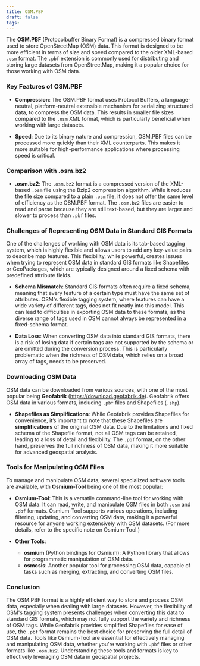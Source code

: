 ```yaml
---
title: OSM.PBF
draft: false
tags:
---
```

 
The **OSM.PBF** (Protocolbuffer Binary Format) is a compressed binary format used to store OpenStreetMap (OSM) data. This format is designed to be more efficient in terms of size and speed compared to the older XML-based `.osm` format. The `.pbf` extension is commonly used for distributing and storing large datasets from OpenStreetMap, making it a popular choice for those working with OSM data.

### **Key Features of OSM.PBF**

- **Compression**: The OSM.PBF format uses Protocol Buffers, a language-neutral, platform-neutral extensible mechanism for serializing structured data, to compress the OSM data. This results in smaller file sizes compared to the `.osm` XML format, which is particularly beneficial when working with large datasets.
  
- **Speed**: Due to its binary nature and compression, OSM.PBF files can be processed more quickly than their XML counterparts. This makes it more suitable for high-performance applications where processing speed is critical.

### **Comparison with .osm.bz2**

- **.osm.bz2**: The `.osm.bz2` format is a compressed version of the XML-based `.osm` file using the Bzip2 compression algorithm. While it reduces the file size compared to a plain `.osm` file, it does not offer the same level of efficiency as the OSM.PBF format. The `.osm.bz2` files are easier to read and parse because they are still text-based, but they are larger and slower to process than `.pbf` files.

### **Challenges of Representing OSM Data in Standard GIS Formats**

One of the challenges of working with OSM data is its tab-based tagging system, which is highly flexible and allows users to add any key-value pairs to describe map features. This flexibility, while powerful, creates issues when trying to represent OSM data in standard GIS formats like Shapefiles or GeoPackages, which are typically designed around a fixed schema with predefined attribute fields.

- **Schema Mismatch**: Standard GIS formats often require a fixed schema, meaning that every feature of a certain type must have the same set of attributes. OSM's flexible tagging system, where features can have a wide variety of different tags, does not fit neatly into this model. This can lead to difficulties in exporting OSM data to these formats, as the diverse range of tags used in OSM cannot always be represented in a fixed-schema format.

- **Data Loss**: When converting OSM data into standard GIS formats, there is a risk of losing data if certain tags are not supported by the schema or are omitted during the conversion process. This is particularly problematic when the richness of OSM data, which relies on a broad array of tags, needs to be preserved.

### **Downloading OSM Data**

OSM data can be downloaded from various sources, with one of the most popular being **Geofabrik** (https://download.geofabrik.de). Geofabrik offers OSM data in various formats, including `.pbf` files and Shapefiles (`.shp`).

- **Shapefiles as Simplifications**: While Geofabrik provides Shapefiles for convenience, it’s important to note that these Shapefiles are **simplifications** of the original OSM data. Due to the limitations and fixed schema of the Shapefile format, not all OSM tags can be retained, leading to a loss of detail and flexibility. The `.pbf` format, on the other hand, preserves the full richness of OSM data, making it more suitable for advanced geospatial analysis.

### **Tools for Manipulating OSM Files**

To manage and manipulate OSM data, several specialized software tools are available, with **Osmium-Tool** being one of the most popular:

- **Osmium-Tool**: This is a versatile command-line tool for working with OSM data. It can read, write, and manipulate OSM files in both `.osm` and `.pbf` formats. Osmium-Tool supports various operations, including filtering, updating, and converting OSM data, making it a powerful resource for anyone working extensively with OSM datasets. (For more details, refer to the specific note on Osmium-Tool.)

- **Other Tools**:
  - **osmium** (Python bindings for Osmium): A Python library that allows for programmatic manipulation of OSM data.
  - **osmosis**: Another popular tool for processing OSM data, capable of tasks such as merging, extracting, and converting OSM files.

### **Conclusion**

The OSM.PBF format is a highly efficient way to store and process OSM data, especially when dealing with large datasets. However, the flexibility of OSM's tagging system presents challenges when converting this data to standard GIS formats, which may not fully support the variety and richness of OSM tags. While Geofabrik provides simplified Shapefiles for ease of use, the `.pbf` format remains the best choice for preserving the full detail of OSM data. Tools like Osmium-Tool are essential for effectively managing and manipulating OSM data, whether you're working with `.pbf` files or other formats like `.osm.bz2`. Understanding these tools and formats is key to effectively leveraging OSM data in geospatial projects.
